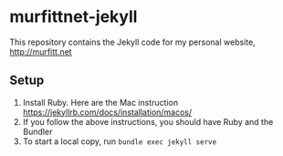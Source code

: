 # murfittnet-jekyll

This repository contains the Jekyll code for my personal website, http://murfitt.net

## Setup

1. Install Ruby. Here are the Mac instruction <https://jekyllrb.com/docs/installation/macos/>
2. If you follow the above instructions, you should have Ruby and the Bundler
3. To start a local copy, run `bundle exec jekyll serve`